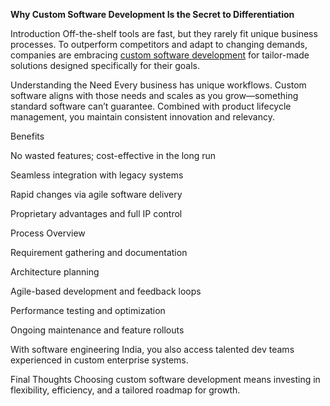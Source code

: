 **Why Custom Software Development Is the Secret to Differentiation**

Introduction
Off-the-shelf tools are fast, but they rarely fit unique business processes. To outperform competitors and adapt to changing demands, companies are embracing [custom software development](https://ioweb3.io/our-services/product-engineering) for tailor-made solutions designed specifically for their goals.

Understanding the Need
Every business has unique workflows. Custom software aligns with those needs and scales as you grow—something standard software can’t guarantee. Combined with product lifecycle management, you maintain consistent innovation and relevancy.

Benefits

No wasted features; cost-effective in the long run

Seamless integration with legacy systems

Rapid changes via agile software delivery

Proprietary advantages and full IP control

Process Overview

Requirement gathering and documentation

Architecture planning

Agile-based development and feedback loops

Performance testing and optimization

Ongoing maintenance and feature rollouts

With software engineering India, you also access talented dev teams experienced in custom enterprise systems.

Final Thoughts
Choosing custom software development means investing in flexibility, efficiency, and a tailored roadmap for growth.

